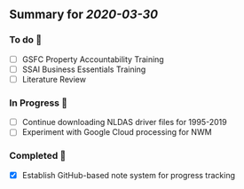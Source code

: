## Summary for *2020-03-30*
### To do :green_book: 
- [ ] GSFC Property Accountability Training
- [ ] SSAI Business Essentials Training
- [ ] Literature Review
### In Progress :ledger: 
- [ ] Continue downloading NLDAS driver files for 1995-2019
- [ ] Experiment with Google Cloud processing for NWM
### Completed :closed_book: 
- [x] Establish GitHub-based note system for progress tracking